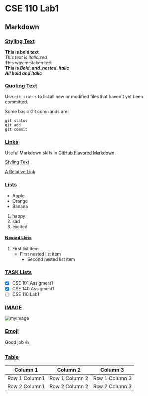 # CSE 110 Lab1
## Markdown

### [Styling Text](#Styling-Text)
**This is bold text**\
*This text is italicized*\
~~This was mistaken text~~\
**This is _Bold_and_nested_italic_**\
***All bold and italic***

### [Quoting Text](#Quoting-Text)

Use `git status` to list all new or modified files that haven't yet been committed.

Some basic Git commands are:
```
git status
git add
git commit
```
### [Links](#Links)
Useful Markdown skills in [GitHub Flavored Markdown](https://canvas.ucsd.edu/courses/21783/assignments/255474).

[Styling Text](#Styling-Text)

[A Relative Link](index.md)

### [Lists](#Lists)
- Apple
- Orange
- Banana

1. happy
2. sad
3. excited

#### [Nested Lists](#Nested-Lists)
1. First list item
   - First nested list item
     - Second nested list item
     
### [TASK Lists](#TASK-Lists)
- [x] CSE 101 Assigment1
- [x] CSE 140 Assigment1
- [ ] CSE 110 Lab1

### [IMAGE](#IMAGE)
![myImage](https://media.giphy.com/media/XRB1uf2F9bGOA/giphy.gif)

### [Emoji](#Emoji)
Good job :+1:

### [Table](#Table)
|Column 1|Column 2|Column 3|
|---|---|---|
|Row 1 Column1| Row 1 Column 2| Row 1 Column 3|
|Row 2 Column1| Row 2 Column 2| Row 2 Column 3|
